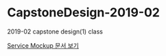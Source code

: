 # CapstoneDesign-2019-02
2019-02 capstone design(1) class

[Service Mockup 문서 보기](./Project/Service_mockup/README.md)
